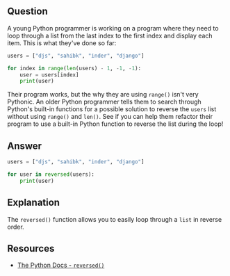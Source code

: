 ## Question

A young Python programmer is working on a program where they need to loop through a list from the last index to the first index and display each item. This is what they've done so far:

```python
users = ["djs", "sahibk", "inder", "django"]

for index in range(len(users) - 1, -1, -1):
    user = users[index]
    print(user)

```

Their program works, but the why they are using `range()` isn't very Pythonic. An older Python programmer tells them to search through Python's built-in functions for a possible solution to reverse the `users` list without using `range()` and `len()`. See if you can help them refactor their program to use a built-in Python function to reverse the list during the loop!

## Answer

```python
users = ["djs", "sahibk", "inder", "django"]

for user in reversed(users):
    print(user)

```

## Explanation

The `reversed()` function allows you to easily loop through a `list` in reverse order.

## Resources

-   [The Python Docs - `reversed()`](https://docs.python.org/3/library/functions.html#reversed)
